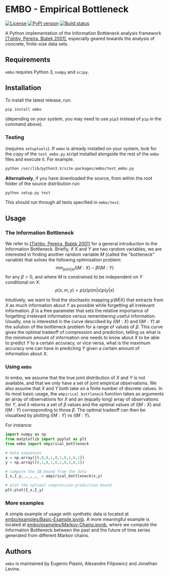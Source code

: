 # EMBO - Empirical Bottleneck
[![License](https://img.shields.io/pypi/l/embo)](https://www.gnu.org/licenses/gpl-3.0.txt)
[![PyPI version](https://img.shields.io/pypi/v/embo.svg)](https://pypi.python.org/pypi/embo/)
[![Build status](https://img.shields.io/gitlab/pipeline/epiasini/embo)](https://gitlab.com/epiasini/embo/pipelines)

A Python implementation of the Information Bottleneck analysis
framework [[Tishby, Pereira, Bialek
2001]](https://arxiv.org/abs/physics/0004057), especially geared
towards the analysis of concrete, finite-size data sets.

## Requirements

`embo` requires Python 3, `numpy` and `scipy`.

## Installation
To install the latest release, run:
``` bash
pip install embo
```
(depending on your system, you may need to use `pip3` instead of `pip`
in the command above).

### Testing
(requires `setuptools`). If `embo` is already installed on your
system, look for the copy of the `test_embo.py` script installed
alongside the rest of the `embo` files and execute it. For example:

``` bash
python /usr/lib/python3.X/site-packages/embo/test_embo.py
```

**Alternatively**, if you have downloaded the source, from within the
root folder of the source distribution run:

``` bash
python setup.py test
```

This should run through all tests specified in `embo/test`.

## Usage

### The Information Bottleneck
We refer to [[Tishby, Pereira, Bialek
2001]](https://arxiv.org/abs/physics/0004057) for a general
introduction to the Information Bottleneck. Briefly, if $X$ and $Y$
are two random variables, we are interested in finding another random
variable $M$ (called the "bottleneck" variable) that solves the
following optimisation problem:
$$
\min_{p(m|x)}I(M:X) - \beta I(M:Y)
$$
for any $\beta>0$, and where $M$ is constrained to be independent on
$Y$ conditional on $X$:
$$
p(x,m,y) = p(x)p(m|x)p(y|x)
$$

Intuitively, we want to find the stochastic mapping $p(M|X)$ that
extracts from $X$ as much information about $Y$ as possible while
forgetting all irrelevant information. $\beta$ is a free parameter
that sets the relative importance of forgetting irrelevant information
versus remembering useful information. Usually, one is interested in
the curve described by $I(M:X)$ and $I(M:Y)$ at the solution of the
bottleneck problem for a range of values of $\beta$. This curve
gives the optimal tradeoff of compression and prediction, telling us
what is the minimum amount of information one needs to know about $X$
to be able to predict $Y$ to a certain accuracy, or vice versa, what
is the maximum accuracy one can have in predicting $Y$ given a certain
amount of information about $X$.

### Using `embo`
In embo, we assume that the true joint distribution of $X$ and $Y$ is
not available, and that we only have a set of joint empirical
observations. We also assume that $X$ and $Y$ both take on a finite
number of discrete values. In its most basic usage, the
`empirical_bottleneck` function takes as arguments an array of
observations for $X$ and an (equally long) array of observations for
$Y$, and it returns a set of $\beta$ values and the
optimal values of $I(M:X)$ and $I(M:Y)$ corresponding to those
$\beta$. The optimal tradeoff can then be visualised by plotting
$I(M:Y)$ vs $I(M:Y)$.

For instance:

``` python
import numpy as np
from matplotlib import pyplot as plt
from embo import empirical_bottleneck

# data sequences
x = np.array([0,0,0,1,0,1,0,1,0,1])
y = np.array([0,1,0,1,0,1,0,1,0,1])

# compute the IB bound from the data
I_x,I_y,_,_,_,_ = empirical_bottleneck(x,y)

# plot the optimal compression-prediction bound
plt.plot(I_x,I_y)
```

### More examples
A simple example of usage with synthetic data is located at
[embo/examples/Basic-Example.ipynb](embo/examples/Basic-Example.ipynb).
A more meaningful example is located at
[embo/examples/Markov-Chains.ipynb](embo/examples/Markov-Chains.ipynb),
where we compute the Information Bottleneck between the past and the
future of time series generated from different Markov chains.

## Authors
`embo` is maintained by Eugenio Piasini, Alexandre Filipowicz and
Jonathan Levine.
